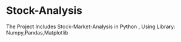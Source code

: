 # Stock-Analysis
The Project Includes Stock-Market-Analysis in Python , Using Library: Numpy,Pandas,Matplotlib
